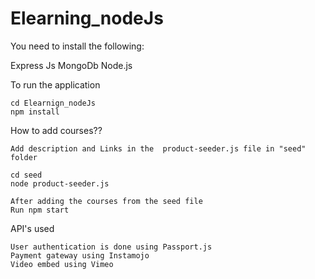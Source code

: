 # Elearning_nodeJs

You need to install the following:

  Express Js
  MongoDb
  Node.js

To run the application

    cd Elearnign_nodeJs
    npm install

  How to add courses??

    Add description and Links in the  product-seeder.js file in "seed" folder

    cd seed
    node product-seeder.js

    After adding the courses from the seed file 
    Run npm start

  API's used

    User authentication is done using Passport.js
    Payment gateway using Instamojo
    Video embed using Vimeo
